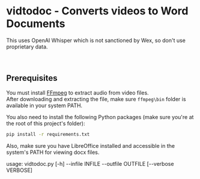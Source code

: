 # vidtodoc - Converts videos to Word Documents

This uses OpenAI Whisper which is not sanctioned by Wex, so don't use proprietary data.  
<br/><br/>
## Prerequisites
You must install [FFmpeg](https://ffmpeg.org/download.html) to extract audio from video files.  
After downloading and extracting the file, make sure `ffmpeg\bin` folder is available in your system PATH.

You also need to install the following Python packages (make sure you're at the root of this project's folder):
```bash
pip install -r requirements.txt
```
Also, make sure you have LibreOffice installed and accessible in the system's PATH for viewing docx files.

usage: vidtodoc.py [-h] --infile INFILE --outfile OUTFILE
                   [--verbose VERBOSE]
